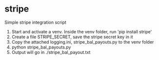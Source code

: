 # stripe

Simple stripe integration script

1. Start and activate a venv. Inside the venv folder, run 'pip install stripe'
1. Create a file STRIPE_SECRET, save the stripe secret key in it
1. Copy the attached logging.ini, stripe_bal_payouts.py to the venv folder
1. python stripe_bal_payouts.py
1. Output will go in ./stripe_bal_payout.txt
